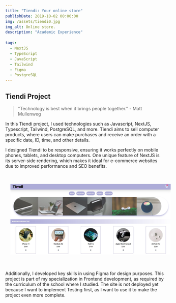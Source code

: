 ```yaml
---
title: "Tiendi: Your online store"
publishDate: 2019-10-02 00:00:00
img: /assets/tiendi0.jpg
img_alt: Online store.
description: "Academic Experience"

tags:
  - NextJS
  - TypeScript
  - JavaScript
  - Tailwind
  - Figma
  - PostgreSQL
---
```


## Tiendi Project

> "Technology is best when it brings people together." - Matt Mullenweg

In this Tiendi project, I used technologies such as Javascript, NextJS, Typescript, Tailwind, PostgreSQL, and more. Tiendi aims to sell computer products, where users can make purchases and receive an order with a specific date, ID, time, and other details.

I designed Tiendi to be responsive, ensuring it works perfectly on mobile phones, tablets, and desktop computers. One unique feature of NextJS is its server-side rendering, which makes it ideal for e-commerce websites due to improved performance and SEO benefits.
<img src="../../../public/assets/tiendi1.jpg" style=" padding: 1rem; margin:2rem 0rem;"  />
Additionally, I developed key skills in using Figma for design purposes. This project is part of my specialization in Frontend development, as required by the curriculum of the school where I studied. The site is not deployed yet because I want to implement Testing first, as I want to use it to make the project even more complete.
